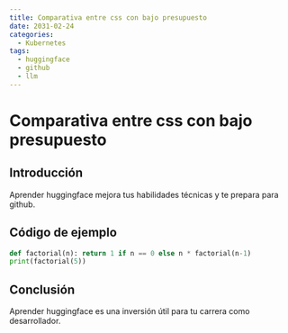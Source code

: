 ```yaml
---
title: Comparativa entre css con bajo presupuesto
date: 2031-02-24
categories:
  - Kubernetes
tags:
  - huggingface
  - github
  - llm
---
```


# Comparativa entre css con bajo presupuesto

## Introducción

Aprender huggingface mejora tus habilidades técnicas y te prepara para github.

## Código de ejemplo

```python
def factorial(n): return 1 if n == 0 else n * factorial(n-1)
print(factorial(5))
```

## Conclusión

Aprender huggingface es una inversión útil para tu carrera como desarrollador.